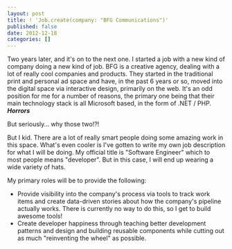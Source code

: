```yaml
---
layout: post
title: ! 'Job.create(company: "BFG Communications")'
published: false
date: 2012-12-18
categories: []
---
```

Two years later, and it's on to the next one. I started a job with a new kind of company doing a new kind of job. BFG is a creative agency, dealing with a lot of really cool companies and products. They started in the traditional print and personal ad space and have, in the past 6 years or so, moved into the digital space via interactive design, primarily on the web. It's an odd position for me for a number of reasons, the primary one being that their main technology stack is all Microsoft based, in the form of .NET / PHP. ***Horrors***


But seriously… why those two!?!


But I kid. There are a lot of really smart people doing some amazing work in this space. What's even cooler is I've gotten to write my own job description for what I will be doing. My official title is "Software Engineer" which to most people means "developer". But in this case, I will end up wearing a wide variety of hats.


My primary roles will be to provide the following:



* Provide visibility into the company's process via tools to track work items and create data-driven stories about how the company's pipeline actually works. There is currently no way to do this, so I get to build awesome tools!
* Create developer happiness through teaching better development patterns and design and building reusable components while cutting out as much "reinventing the wheel" as possible.
